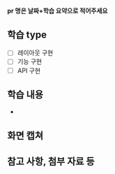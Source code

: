 #### pr 명은 날짜+학습 요약으로 적어주세요
## 학습 type
- [ ] 레이아웃 구현
- [ ] 기능 구현
- [ ] API 구현

## 학습 내용
- 

## 화면 캡쳐

## 참고 사항, 첨부 자료 등 
